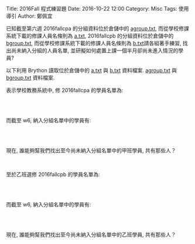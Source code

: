 Title: 2016Fall 程式練習題
Date: 2016-10-22 12:00
Category: Misc
Tags: 使用導引
Author: 鄭佩宜

已知截至第六週 2016fallcpa 的分組資料位於倉儲中的 <a href="./../users/agroup.txt">agroup.txt</a>, 而從學校修課系統下載的修課人員名條則為 <a href="./../users/a.txt">a.txt</a>, 2016fallcpb 的分組資料位於倉儲中的 <a href="./../users/bgroup.txt">bgroup.txt</a>, 而從學校修課系統下載的修課人員名條則為 <a href="./../users/b.txt">b.txt</a>請各組著手練習, 找出尚未納入分組的人員名單, 並研擬如何處置上課一個半月卻尚未進入情況的學員?

<!-- PELICAN_END_SUMMARY -->

以下利用 Brython 讀取位於倉儲中的 <a href="./../users/a.txt">a.txt</a> 與 <a href="./../users/b.txt">b.txt</a> 資料檔案. <a href="./../users/agroup.txt">agroup.txt</a> 與 <a href="./../users/bgroup.txt">bgroup.txt</a> 資料檔案.

表示學校教務系統中, 修 2016fallcpa 的學員名單為:

<!-- 導入 Brython 標準程式庫 -->
<script type="text/javascript" 
    src="https://cdn.rawgit.com/brython-dev/brython/master/www/src/brython_dist.js">
</script>

<!-- 啟動 Brython -->
<script>
window.onload=function(){
brython(1);
}
</script>

<!-- 以下利用 Brython 程式執行檔案讀取與比對流程 -->
<!-- 假如需要用圖型表示數字, 則利用 canvas 繪圖 -->
<!-- <canvas id="plotarea" width="600" height="400"></canvas> -->

<div id="container"></div>

<script type="text/python3" id="script1">
from browser import document, html
container = document['container']
data = open("./../users/a.txt").read()
container <= data
</script>

<br />
<br />

而截至 w6, 納入分組名單中的學員有:

<div id="container2"></div>

<script type="text/python3" id="script2">
from browser import document, html
container2 = document['container2']
data2 = open("./../users/agroup.txt").read()
container2 <= data2
</script>

<br />
<br />

現在, 誰能夠幫我們找出至今尚未納入分組名單中的甲班學員, 共有那些人？

<div id="container3"></div>

<script type="text/python3">
from browser import document, html
# 從 id=script1 程式區段取 data 變數
from script1 import data
from script2 import data2
container3 = document['container3']
group = data2.splitlines()
# 希望將分組資料轉為學員數列, 令為變數名稱 result_g
result_g = []
# 已經註冊者數列設為 registered
registered = []
for line in group:
    # 去除每一行最後的空白成員
    sline = line.split(",")
    # 再將各組拆成個別組員後, 串成 result_g
    for m in sline:
        result_g.append(m)
registered = data.splitlines()[:-1]
# 設法找出至今尚未分組的學員學號
not_in_group = [c for c in registered if c not in result_g]
n = 1
for i in not_in_group:
    container3 <= "第"+str(n)+"位: "+ str(i)
    n = n + 1
    container3 <= html.BR()
</script>

<br />

至於乙班選修 2016fallcpb 的學員名單為:

<div id="container4"></div>

<script type="text/python3" id="script4">
from browser import document, html
container4 = document['container4']
data = open("./../users/b.txt").read()
container4 <= data
</script>

<br />
<br />

而截至 w6, 納入分組名單中的學員有:

<div id="container5"></div>

<script type="text/python3" id="script5">
from browser import document, html
container5 = document['container5']
data2 = open("./../users/bgroup.txt").read()
container5 <= data2
</script>

<br />
<br />

現在, 誰能夠幫我們找出至今尚未納入分組名單中的乙班學員, 共有那些人？

<div id="container6"></div>

<script type="text/python3" id="script6">
from browser import document, html
# 從 id=script1 程式區段取 data 變數
from script4 import data
from script5 import data2
container6 = document['container6']
group = data2.splitlines()
# 希望將分組資料轉為學員數列, 令為變數名稱 result_g
result_g = []
# 已經註冊者數列設為 registered
registered = []
for line in group:
    # 去除每一行最後的空白成員
    sline = line.split(",")
    # 再將各組拆成個別組員後, 串成 result_g
    for m in sline:
        result_g.append(m)
registered = data.splitlines()[:-1]
# 設法找出至今尚未分組的學員學號
not_in_group = [c for c in registered if c not in result_g]
n = 1
for i in not_in_group:
    container6 <= "第"+str(n)+"位: "+ str(i)
    n = n + 1
    container6 <= html.BR()
</script>